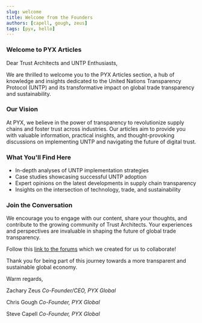 ```yaml
---
slug: welcome
title: Welcome from the Founders
authors: [capell, gough, zeus]
tags: [pyx, hello]
---
```


### Welcome to PYX Articles

Dear Trust Architects and UNTP Enthusiasts,

We are thrilled to welcome you to the PYX Articles section, a hub of knowledge and insights dedicated to the United Nations Transparency Protocol (UNTP) and its transformative impact on global trade transparency and sustainability.
<!-- truncate -->
### Our Vision

At PYX, we believe in the power of transparency to revolutionize supply chains and foster trust across industries. Our articles aim to provide you with valuable information, practical insights, and thought-provoking discussions on implementing UNTP and navigating the future of digital trust.

### What You'll Find Here

- In-depth analyses of UNTP implementation strategies
- Case studies showcasing successful UNTP adoption
- Expert opinions on the latest developments in supply chain transparency
- Insights on the intersection of technology, trade, and sustainability

### Join the Conversation

We encourage you to engage with our content, share your thoughts, and contribute to the growing community of Trust Architects. Your experiences and perspectives are invaluable in shaping the future of global trade transparency.

Follow this [link to the forums](https://forum.pyx.io/) which we created for us to collaborate!

Thank you for being part of this journey towards a more transparent and sustainable global economy.

Warm regards,

Zachary Zeus
*Co-Founder/CEO, PYX Global*

Chris Gough
*Co-Founder, PYX Global*

Steve Capell
*Co-Founder, PYX Global*